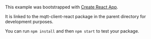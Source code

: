 This example was bootstrapped with [Create React App](https://github.com/facebook/create-react-app).

It is linked to the mqtt-client-react package in the parent directory for development purposes.

You can run `npm install` and then `npm start` to test your package.
